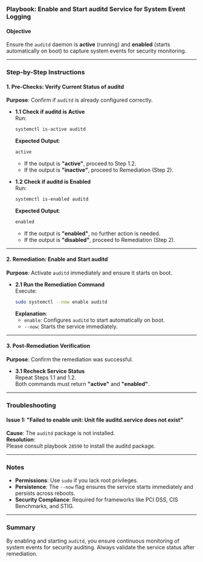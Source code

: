 ### Playbook: Enable and Start auditd Service for System Event Logging

#### **Objective**  
Ensure the `auditd` daemon is **active** (running) and **enabled** (starts automatically on boot) to capture system events for security monitoring.

---

### **Step-by-Step Instructions**

#### **1. Pre-Checks: Verify Current Status of auditd**
**Purpose**: Confirm if `auditd` is already configured correctly.

- **1.1 Check if auditd is Active**  
  Run:  
  ```bash
  systemctl is-active auditd
  ```  
  **Expected Output**:  
  ```bash
  active
  ```  
  - If the output is **"active"**, proceed to Step 1.2.  
  - If the output is **"inactive"**, proceed to Remediation (Step 2).

- **1.2 Check if auditd is Enabled**  
  Run:  
  ```bash
  systemctl is-enabled auditd
  ```  
  **Expected Output**:  
  ```bash
  enabled
  ```  
  - If the output is **"enabled"**, no further action is needed.  
  - If the output is **"disabled"**, proceed to Remediation (Step 2).

---

#### **2. Remediation: Enable and Start auditd**
**Purpose**: Activate `auditd` immediately and ensure it starts on boot.

- **2.1 Run the Remediation Command**  
  Execute:  
  ```bash
  sudo systemctl --now enable auditd
  ```  
  **Explanation**:  
  - `enable`: Configures `auditd` to start automatically on boot.  
  - `--now`: Starts the service immediately.

---

#### **3. Post-Remediation Verification**
**Purpose**: Confirm the remediation was successful.

- **3.1 Recheck Service Status**  
  Repeat Steps 1.1 and 1.2.  
  Both commands must return **"active"** and **"enabled"**.

---

### **Troubleshooting**

#### **Issue 1: "Failed to enable unit: Unit file auditd.service does not exist"**  
**Cause**: The `auditd` package is not installed.  
**Resolution**:  
Please consult playbook `28590` to install the auditd package.

---

### **Notes**  
- **Permissions**: Use `sudo` if you lack root privileges.  
- **Persistence**: The `--now` flag ensures the service starts immediately and persists across reboots.  
- **Security Compliance**: Required for frameworks like PCI DSS, CIS Benchmarks, and STIG.  

---

### **Summary**  
By enabling and starting `auditd`, you ensure continuous monitoring of system events for security auditing. Always validate the service status after remediation.